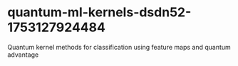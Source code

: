 # quantum-ml-kernels-dsdn52-1753127924484
Quantum kernel methods for classification using feature maps and quantum advantage
